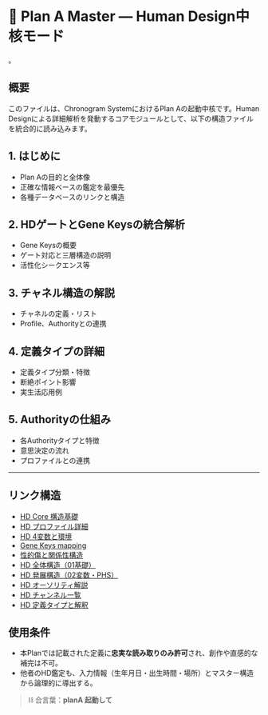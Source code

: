 # 🔮 Plan A Master — Human Design中核モード
。
## 概要
このファイルは、Chronogram SystemにおけるPlan Aの起動中核です。Human Designによる詳細解析を発動するコアモジュールとして、以下の構造ファイルを統合的に読み込みます。

## 1. はじめに  
- Plan Aの目的と全体像  
- 正確な情報ベースの鑑定を最優先  
- 各種データベースのリンクと構造  

## 2. HDゲートとGene Keysの統合解析  
- Gene Keysの概要  
- ゲート対応と三層構造の説明  
- 活性化シークエンス等  

## 3. チャネル構造の解説  
- チャネルの定義・リスト  
- Profile、Authorityとの連携  

## 4. 定義タイプの詳細  
- 定義タイプ分類・特徴  
- 断絶ポイント影響  
- 実生活応用例  

## 5. Authorityの仕組み  
- 各Authorityタイプと特徴  
- 意思決定の流れ  
- プロファイルとの連携  

---

## リンク構造
- [HD Core 構造基礎](./database/hd-core.md)
- [HD プロファイル詳細](./database/hd-profile-deep.md)
- [HD 4変数と環境](./database/hd-variable.md)
- [Gene Keys mapping](./database/hd-gene-keys.md)
- [性的傷と関係性構造](./database/hd-sexual-wound.md)
- [HD 全体構造（01基礎）](./database/database-hd-01-fandamentals.md)
- [HD 発展構造（02変数・PHS）](./database/database-hd-02-compatibility.md)
- [HD オーソリティ解説](./database/hd-authority.md)
- [HD チャンネル一覧](./database/hd-channels.md)
- [HD 定義タイプと解釈](./database/hd-definition.md)


## 使用条件
- 本Planでは記載された定義に**忠実な読み取りのみ許可**され、創作や直感的な補完は不可。
- 他者のHD鑑定も、入力情報（生年月日・出生時間・場所）とマスター構造から論理的に導出する。

> ⛓ 合言葉：**planA 起動して**

